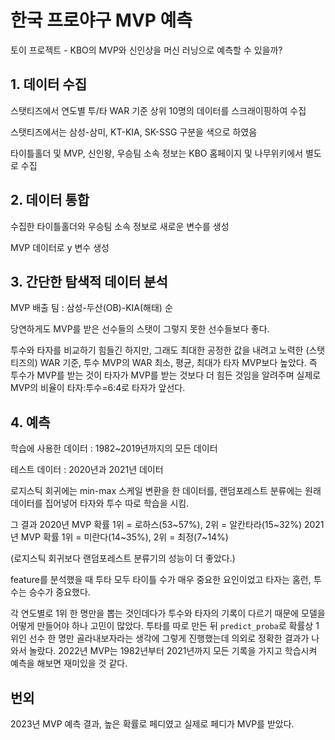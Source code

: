 # 한국 프로야구 MVP 예측

토이 프로젝트 - KBO의 MVP와 신인상을 머신 러닝으로 예측할 수 있을까?

## 1. 데이터 수집

스탯티즈에서 연도별 투/타 WAR 기준 상위 10명의 데이터를 스크래이핑하여 수집

스탯티즈에서는 삼성-삼미, KT-KIA, SK-SSG 구분을 색으로 하였음

타이틀홀더 및 MVP, 신인왕, 우승팀 소속 정보는 KBO 홈페이지 및 나무위키에서 별도로 수집



## 2. 데이터 통합

수집한 타이틀홀더와 우승팀 소속 정보로 새로운 변수를 생성

MVP 데이터로 y 변수 생성



## 3. 간단한 탐색적 데이터 분석

MVP 배출 팀 : 삼성-두산(OB)-KIA(해태) 순

당연하게도 MVP를 받은 선수들의 스탯이 그렇지 못한 선수들보다 좋다.

투수와 타자를 비교하기 힘들긴 하지만, 그래도 최대한 공정한 값을 내려고 노력한 (스탯티즈의) WAR 기준, 투수 MVP의 WAR 최소, 평균, 최대가 타자 MVP보다 높았다. 즉 투수가 MVP를 받는 것이 타자가 MVP를 받는 것보다 더 힘든 것임을 알려주며 실제로 MVP의 비율이 타자:투수=6:4로 타자가 앞선다.



## 4. 예측

학습에 사용한 데이터 : 1982\~2019년까지의 모든 데이터

테스트 데이터 : 2020년과 2021년 데이터

로지스틱 회귀에는 min-max 스케일 변환을 한 데이터를, 랜덤포레스트 분류에는 원래 데이터를 집어넣어 타자와 투수 따로 학습을 시킴.

그 결과 2020년 MVP 확률 1위 = 로하스(53\~57%), 2위 = 알칸타라(15\~32%)
2021년 MVP 확률 1위 = 미란다(14\~35%), 2위 = 최정(7\~14%)

(로지스틱 회귀보다 랜덤포레스트 분류기의 성능이 더 좋았다.)

feature를 분석했을 때 투타 모두 타이틀 수가 매우 중요한 요인이었고 타자는 홈런, 투수는 승수가 중요했다.

각 연도별로 1위 한 명만을 뽑는 것인데다가 투수와 타자의 기록이 다르기 때문에 모델을 어떻게 만들어야 하나 고민이 많았다. 투타를 따로 만든 뒤 `predict_proba`로 확률상 1위인 선수 한 명만 골라내보자라는 생각에 그렇게 진행했는데 의외로 정확한 결과가 나와서 놀랐다.
2022년 MVP는 1982년부터 2021년까지 모든 기록을 가지고 학습시켜 예측을 해보면 재미있을 것 같다.

## 번외
2023년 MVP 예측 결과, 높은 확률로 페디였고 실제로 페디가 MVP를 받았다.
